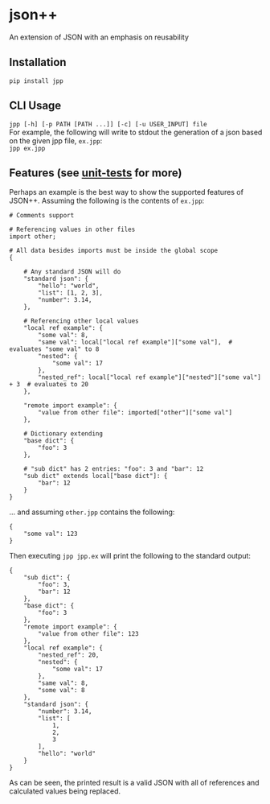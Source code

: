 # json++
An extension of JSON with an emphasis on reusability 
## Installation
`pip install jpp`
## CLI Usage
`jpp [-h] [-p PATH [PATH ...]] [-c] [-u USER_INPUT] file`  
For example, the following will write to stdout the generation of a json based on the given jpp file, `ex.jpp`:  
`jpp ex.jpp`
## Features (see [unit-tests](jpp/parser/unit_test/parser_ut.py) for more)   
Perhaps an example is the best way to show the supported features of JSON++.  Assuming the following is the contents of `ex.jpp`:  
```
# Comments support

# Referencing values in other files
import other;

# All data besides imports must be inside the global scope
{

    # Any standard JSON will do
    "standard json": {
        "hello": "world",
        "list": [1, 2, 3],
        "number": 3.14,
    },

    # Referencing other local values
    "local ref example": {
        "some val": 8,
        "same val": local["local ref example"]["some val"],  # evaluates "some val" to 8
        "nested": {
            "some val": 17
        },
        "nested_ref": local["local ref example"]["nested"]["some val"] + 3  # evaluates to 20
    },

    "remote import example": {
        "value from other file": imported["other"]["some val"]
    },

    # Dictionary extending
    "base dict": {
        "foo": 3
    },

    # "sub dict" has 2 entries: "foo": 3 and "bar": 12
    "sub dict" extends local["base dict"]: {
        "bar": 12
    }
}
``` 

... and assuming `other.jpp` contains the following:  
```
{
    "some val": 123
}
```

Then executing `jpp jpp.ex` will print the following to the standard output:  
```
{
    "sub dict": {
        "foo": 3,
        "bar": 12
    },
    "base dict": {
        "foo": 3
    },
    "remote import example": {
        "value from other file": 123
    },
    "local ref example": {
        "nested_ref": 20,
        "nested": {
            "some val": 17
        },
        "same val": 8,
        "some val": 8
    },
    "standard json": {
        "number": 3.14,
        "list": [
            1,
            2,
            3
        ],
        "hello": "world"
    }
}
```

As can be seen, the printed result is a valid JSON with all of references and calculated values being replaced. 

